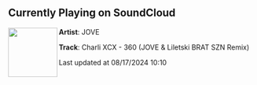## Currently Playing on SoundCloud

[<img align="left" width="100" src="https://i1.sndcdn.com/artworks-QqNwTZGOS2dgWHFx-1Sd3qQ-t500x500.jpg">](https://soundcloud.com/joveishere/charli-xcx-360-jove-liletski-brat-szn-remix-1)

**Artist**: JOVE 

**Track**: Charli XCX - 360 (JOVE & Liletski BRAT SZN Remix)

Last updated at 08/17/2024 10:10
